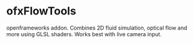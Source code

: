 ofxFlowTools
============

openframeworks addon. Combines 2D fluid simulation, optical flow and more using GLSL shaders. Works best with live camera input.
